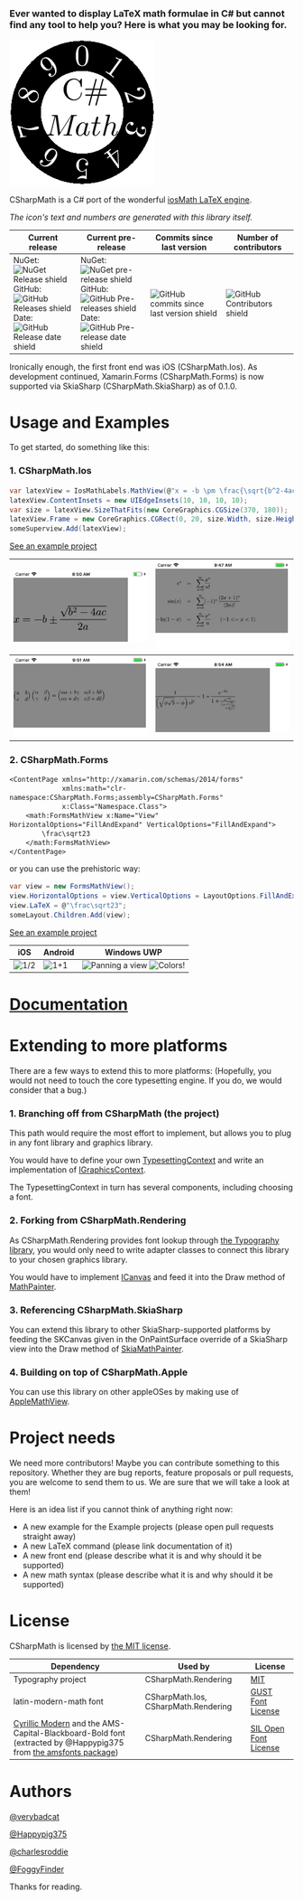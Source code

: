 ### Ever wanted to display LaTeX math formulae in C# but cannot find any tool to help you? Here is what you may be looking for.

![icon](Icon.png)

CSharpMath is a C# port of the wonderful [iosMath LaTeX engine](https://github.com/kostub/iosMath).

_The icon's text and numbers are generated with this library itself._

Current release|Current pre-release|Commits since last version|Number of contributors
-|-|-|-
NuGet: ![NuGet Release shield](https://img.shields.io/nuget/v/CSharpMath.svg)<br/> GitHub: ![GitHub Releases shield](https://img.shields.io/github/release/verybadcat/CSharpMath.svg)<br/>Date: ![GitHub Release date shield](https://img.shields.io/github/release-date/verybadcat/CSharpMath.svg)|NuGet: ![NuGet pre-release shield](https://img.shields.io/nuget/vpre/CSharpMath.svg)<br/> GitHub: ![GitHub Pre-releases shield](https://img.shields.io/github/release-pre/verybadcat/CSharpMath.svg)<br/>Date: ![GitHub Pre-release date shield](https://img.shields.io/github/release-date-pre/verybadcat/CSharpMath.svg)|![GitHub commits since last version shield](https://img.shields.io/github/commits-since/verybadcat/CSharpMath/latest.svg)|![GitHub Contributors shield](https://img.shields.io/github/contributors/verybadcat/CSharpMath.svg)
 <!--
## Choose your platform
Really, any one you like!

[//]: # (Primary platforms)

[SkiaSharp](wiki/@GettingStarted~SkiaSharp.md)
[Xamarin.Forms](wiki/@GettingStarted~Forms.md)
[Xamarin.iOS](wiki/@GettingStarted~iOS.md)

[//]: # (Through SkiaSharp)

[tvOS](wiki/@GettingStarted~tvOS.md)
[watchOS](wiki/@GettingStarted~watchOS.md)
[Xamarin.Android](wiki/@GettingStarted~Android.md)
[Xamarin.Mac](wiki/@GettingStarted~Mac.md)
[.NET Core](wiki/@GettingStarted~NetCore.md)
[Windows Forms](wiki/@GettingStarted~WinForms.md)
[Windows Presentation Framework](wiki/@GettingStarted~WPF.md)
[Universal Windows Platform](wiki/@GettingStarted~UWP.md)
[Gtk#](wiki/@GettingStarted~Gtk.md)
[Tizen](wiki/@GettingStarted~Tizen.md)

[//]: # (Future)

[Unity](wiki/@GettingStarted~Unity.md)
[ASP.NET](wiki/@GettingStarted~ASP.md)
[Ooui.Wasm](wiki/@GettingStarted~Ooui.md)-->

Ironically enough, the first front end was iOS (CSharpMath.Ios).
As development continued, Xamarin.Forms (CSharpMath.Forms)<!-- and Windows environments--> is now supported via SkiaSharp (CSharpMath.SkiaSharp) as of 0.1.0.

# Usage and Examples

To get started, do something like this:

### 1. CSharpMath.Ios

```cs
var latexView = IosMathLabels.MathView(@"x = -b \pm \frac{\sqrt{b^2-4ac}}{2a}", 15);
latexView.ContentInsets = new UIEdgeInsets(10, 10, 10, 10);
var size = latexView.SizeThatFits(new CoreGraphics.CGSize(370, 180));
latexView.Frame = new CoreGraphics.CGRect(0, 20, size.Width, size.Height);
someSuperview.Add(latexView);
```

[See an example project](CSharpMath.Ios.Example)
      
![Quadratic Formula](CSharpMath/RenderedSamples/Quadratic%20Formula.png)|![Power Series](CSharpMath/RenderedSamples/PowerSeries.png)
------------------------------------------------------------------------|-----------------------------------------------------------
![Matrix Product](CSharpMath/RenderedSamples/MatrixProduct.png)         |![Continued Fraction](CSharpMath/RenderedSamples/ContinuedFraction.png)
      
### 2. CSharpMath.Forms

```xaml
<ContentPage xmlns="http://xamarin.com/schemas/2014/forms"
             xmlns:math="clr-namespace:CSharpMath.Forms;assembly=CSharpMath.Forms"
             x:Class="Namespace.Class">
    <math:FormsMathView x:Name="View" HorizontalOptions="FillAndExpand" VerticalOptions="FillAndExpand">
        \frac\sqrt23
    </math:FormsMathView>
</ContentPage>
```
or you can use the prehistoric way:
```cs
var view = new FormsMathView();
view.HorizontalOptions = view.VerticalOptions = LayoutOptions.FillAndExpand;
view.LaTeX = @"\frac\sqrt23";
someLayout.Children.Add(view);
```

[See an example project](CSharpMath.Forms.Example)
    
iOS | Android | Windows UWP
----|---------|------------
![1/2](https://user-images.githubusercontent.com/19922066/40612166-fd6c5b38-62ab-11e8-9cb1-b2b7eb6883be.png) | ![1+1](https://user-images.githubusercontent.com/19922066/40575043-183a6970-6110-11e8-887f-820e14efc588.jpeg) | ![Panning a view](https://user-images.githubusercontent.com/19922066/40731183-18a09b68-6463-11e8-8095-1a4cc9df9eae.gif) ![Colors!](https://user-images.githubusercontent.com/19922066/40972206-8abc247c-68f2-11e8-8684-561b5e833c21.png)

# [Documentation](https://github.com/verybadcat/CSharpMath/wiki/Documentation-of-public-facing-APIs-of-CSharpMath.Rendering,-CSharpMath.SkiaSharp-and-CSharpMath.Forms-MathViews)

# Extending to more platforms

There are a few ways to extend this to more platforms:
(Hopefully, you would not need to touch the core typesetting engine. If you do, we would consider that a bug.)

### 1. Branching off from CSharpMath (the project)

This path would require the most effort to implement, but allows you to plug in any font library and graphics library.

You would have to define your own [TypesettingContext](CSharpMath/FrontEnd/TypesettingContext.cs) and write an implementation of [IGraphicsContext](CSharpMath/FrontEnd/IGraphicsContext.cs).

The TypesettingContext in turn has several components, including choosing a font.

### 2. Forking from CSharpMath.Rendering

As CSharpMath.Rendering provides font lookup through [the Typography library](https://github.com/LayoutFarm/Typography), you would only need to write adapter classes to connect this library to your chosen graphics library.

You would have to implement [ICanvas](CSharpMath.Rendering/Drawing/ICanvas.cs) and feed it into the Draw method of [MathPainter](CSharpMath.Rendering/MathPainter.cs).

### 3. Referencing CSharpMath.SkiaSharp

You can extend this library to other SkiaSharp-supported platforms by feeding the SKCanvas given in the OnPaintSurface override of a SkiaSharp view into the Draw method of [SkiaMathPainter](CSharpMath.SkiaSharp/SkiaMathPainter.cs).

### 4. Building on top of CSharpMath.Apple

You can use this library on other appleOSes by making use of [AppleMathView](CSharpMaath.Apple/AppleMathView.cs).
      
# Project needs

We need more contributors! Maybe you can contribute something to this repository. Whether they are bug reports, feature proposals or pull requests, you are welcome to send them to us. We are sure that we will take a look at them!

Here is an idea list if you cannot think of anything right now:
- A new example for the Example projects (please open pull requests straight away)
- A new LaTeX command (please link documentation of it)
- A new front end (please describe what it is and why should it be supported)
- A new math syntax (please describe what it is and why should it be supported)

# License

CSharpMath is licensed by [the MIT license](LICENSE).

Dependency|Used by|License
-|-|-
Typography project|CSharpMath.Rendering|[MIT](https://github.com/LayoutFarm/Typography/blob/master/LICENSE.md)
latin-modern-math font|CSharpMath.Ios, CSharpMath.Rendering|[GUST Font License](http://www.gust.org.pl/projects/e-foundry/licenses/GUST-FONT-LICENSE.txt/view)
[Cyrillic Modern](https://sourceforge.net/projects/cyrillic-modern/) and the AMS-Capital-Blackboard-Bold font (extracted by @Happypig375 from [the amsfonts package](https://ctan.org/pkg/amsfonts))|CSharpMath.Rendering|[SIL Open Font License](https://ctan.org/license/ofl)

# Authors

[@verybadcat](https://github.com/verybadcat)

[@Happypig375](https://github.com/Happypig375)

[@charlesroddie](https://github.com/charlesroddie)

[@FoggyFinder](https://github.com/FoggyFinder)

Thanks for reading.
<!--
The roadmap isn't happening bois

<br/><br/><br/><br/><br/><br/><br/><br/><br/><br/><br/><br/><br/><br/><br/><br/><br/><br/><br/><br/><br/><br/><br/><br/><br/><br/><br/><br/><br/><br/><br/><br/><br/><br/><br/><br/><br/><br/><br/><br/><br/><br/><br/><br/><br/><br/><br/><br/><br/><br/><br/><br/><br/><br/><br/><br/><br/><br/><br/><br/><br/><br/><br/><br/><br/><br/><br/><br/><br/><br/><br/><br/><br/>
You can take a look at the code now.<br/><br/><br/><br/><br/><br/><br/><br/><br/><br/><br/><br/><br/><br/><br/><br/><br/><br/><br/><br/><br/><br/><br/><br/><br/><br/><br/><br/><br/><br/><br/><br/><br/><br/><br/><br/><br/><br/><br/><br/><br/><br/><br/><br/><br/><br/><br/><br/><br/><br/><br/><br/><br/><br/><br/><br/><br/><br/><br/><br/><br/><br/><br/><br/><br/><br/><br/><br/><br/><br/><br/><br/><br/><br/><br/><br/><br/><br/><br/><br/><br/><br/><br/><br/><br/><br/><br/><br/><br/><br/><br/><br/><br/><br/><br/><br/><br/><br/><br/><br/><br/><br/><br/><br/><br/><br/><br/><br/><br/><br/><br/><br/>
Really, there is nothing here.<br/><br/><br/><br/><br/><br/><br/><br/><br/><br/><br/><br/><br/><br/><br/><br/><br/><br/><br/><br/><br/><br/><br/><br/><br/><br/><br/><br/><br/><br/><br/><br/><br/><br/><br/><br/><br/><br/><br/><br/><br/><br/><br/><br/><br/><br/><br/><br/><br/><br/><br/><br/><br/><br/><br/><br/><br/><br/><br/><br/><br/><br/><br/><br/><br/><br/><br/><br/><br/><br/><br/><br/><br/><br/><br/><br/><br/><br/><br/><br/><br/><br/><br/><br/><br/><br/><br/><br/><br/><br/><br/><br/><br/><br/><br/><br/><br/><br/><br/><br/><br/><br/><br/><br/><br/><br/><br/><br/><br/><br/><br/><br/><br/><br/><br/><br/><br/><br/><br/><br/><br/><br/><br/><br/><br/><br/><br/><br/><br/><br/><br/><br/><br/><br/><br/><br/><br/><br/><br/><br/><br/><br/><br/><br/><br/><br/><br/><br/><br/><br/><br/><br/><br/><br/><br/><br/><br/><br/><br/><br/><br/><br/><br/><br/><br/><br/><br/><br/>
I bet you scrolled past and came back to read me.<br/><br/><br/><br/><br/><br/><br/><br/><br/><br/><br/><br/><br/><br/><br/><br/><br/><br/><br/><br/><br/><br/><br/><br/><br/><br/><br/><br/><br/><br/><br/><br/><br/><br/><br/><br/><br/><br/><br/><br/><br/><br/><br/><br/><br/><br/><br/><br/><br/><br/><br/><br/><br/><br/><br/><br/><br/><br/><br/><br/><br/><br/><br/><br/><br/><br/><br/><br/><br/><br/><br/><br/><br/><br/><br/><br/><br/><br/><br/><br/><br/><br/><br/><br/><br/><br/><br/><br/><br/><br/><br/><br/><br/><br/><br/><br/><br/><br/><br/><br/>
Will you stop scrolling?<br/><br/><br/><br/><br/><br/><br/><br/><br/><br/><br/><br/><br/><br/><br/><br/><br/><br/><br/><br/><br/><br/><br/><br/><br/><br/><br/><br/><br/><br/><br/><br/><br/><br/><br/><br/><br/><br/><br/><br/><br/><br/><br/><br/><br/><br/><br/><br/><br/><br/><br/><br/><br/><br/><br/><br/><br/><br/><br/><br/><br/><br/><br/><br/><br/><br/><br/><br/><br/><br/><br/><br/><br/><br/><br/><br/><br/><br/><br/><br/><br/><br/><br/><br/><br/><br/><br/><br/><br/><br/><br/><br/><br/><br/><br/><br/><br/>
Ok, fine... I give up.

###### A sneak peek at the future?

Shhh... Don't tell anybody!

![Future?](https://github.com/Happypig375/CSharpMath/blob/master/Roadmap.png)
0.2.0: MathML?
0.3.0: AsciiMath?
0.4.0: Infix?

0.4.0: Math evaluation??
0.5.0: Handwritten math recognition???
-->
